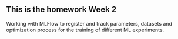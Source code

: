 ## This is the homework Week 2

Working with MLFlow to register and track parameters, datasets and optimization process for the training of different ML experiments.

